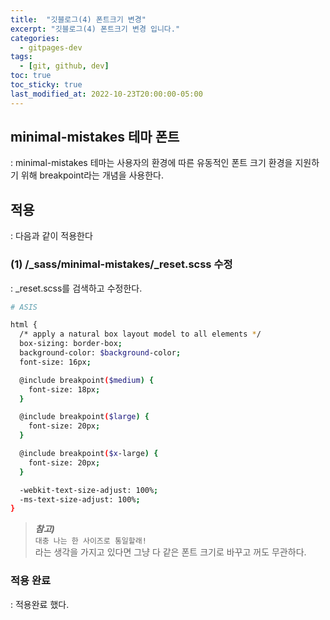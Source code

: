 ```yaml
---
title:  "깃블로그(4) 폰트크기 변경"
excerpt: "깃블로그(4) 폰트크기 변경 입니다."
categories:
  - gitpages-dev
tags:
  - [git, github, dev]
toc: true
toc_sticky: true
last_modified_at: 2022-10-23T20:00:00-05:00
---
```


## minimal-mistakes 테마 폰트
  : minimal-mistakes 테마는 사용자의 환경에 따른 유동적인 폰트 크기 환경을 지원하기 위해 breakpoint라는 개념을 사용한다.

## 적용
  : 다음과 같이 적용한다

### (1) /_sass/minimal-mistakes/_reset.scss 수정
  : _reset.scss를 검색하고 수정한다.

```bash
# ASIS

html {
  /* apply a natural box layout model to all elements */
  box-sizing: border-box;
  background-color: $background-color;
  font-size: 16px;

  @include breakpoint($medium) {
    font-size: 18px;
  }

  @include breakpoint($large) {
    font-size: 20px;
  }

  @include breakpoint($x-large) {
    font-size: 20px;
  }

  -webkit-text-size-adjust: 100%;
  -ms-text-size-adjust: 100%;
}

```

> ***참고)***  
> `대충 나는 한 사이즈로 통일할래!`  
> 라는 생각을 가지고 있다면 그냥 다 같은 폰트 크기로 바꾸고 꺼도 무관하다.

### 적용 완료
  : 적용완료 했다.
